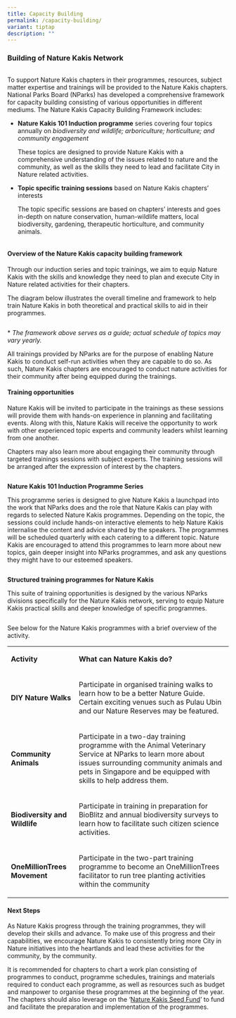 ```yaml
---
title: Capacity Building
permalink: /capacity-building/
variant: tiptap
description: ""
---
```

<h3>Building of Nature Kakis Network</h3><div class="isomer-image-wrapper"><img alt="" src="/images/Groups Networking Engagement/Networking__1__Resized_2.jpg"></div><p>To support Nature Kakis chapters in their programmes, resources, subject matter expertise and trainings will be provided to the Nature Kakis chapters. National Parks Board (NParks) has developed a comprehensive framework for capacity building consisting of various opportunities in different mediums. The Nature Kakis Capacity Building Framework includes:</p><ul data-tight="true" class="tight"><li><p><strong>Nature Kakis 101 Induction programme</strong> series covering four topics annually on <em>biodiversity and wildlife; arboriculture; horticulture; and community engagement</em></p><p>These topics are designed to provide Nature Kakis with a comprehensive understanding of the issues related to nature and the community, as well as the skills they need to lead and facilitate City in Nature related activities.</p></li><li><p><strong>Topic specific training sessions</strong> based on Nature Kakis chapters’ interests</p><p>The topic specific sessions are based on chapters’ interests and goes in-depth on nature conservation, human-wildlife matters, local biodiversity, gardening, therapeutic horticulture, and community animals.</p></li></ul><div class="isomer-image-wrapper"><img alt="" src="/images/Groups Networking Engagement/networkingtalk.jpg"></div><h4>Overview of the Nature Kakis capacity building framework</h4><p>Through our induction series and topic trainings, we aim to equip Nature Kakis with the skills and knowledge they need to plan and execute City in Nature related activities for their chapters.</p><p>The diagram below illustrates the overall timeline and framework to help train Nature Kakis in both theoretical and practical skills to aid in their programmes.</p><div class="isomer-image-wrapper"><img alt="" src="/images/timelinenkind.png"></div><p>* <em>The framework above serves as a guide; actual</em> <em>schedule of topics may vary yearly.</em></p><p>All trainings provided by NParks are for the purpose of enabling Nature Kakis to conduct self-run activities when they are capable to do so. As such, Nature Kakis chapters are encouraged to conduct nature activities for their community after being equipped during the trainings.</p><h4>Training opportunities</h4><p>Nature Kakis will be invited to participate in the trainings as these sessions will provide them with hands-on experience in planning and facilitating events. Along with this, Nature Kakis will receive the opportunity to work with other experienced topic experts and community leaders whilst learning from one another.</p><p>Chapters may also learn more about engaging their community through targeted trainings sessions with subject experts. The training sessions will be arranged after the expression of interest by the chapters.</p><div class="isomer-image-wrapper"><img alt="" src="/images/DIY Nature walks/GuideFacilitation_ChekJawa_20230805__1__Resized.jpg"></div><p><strong>Nature Kakis 101 Induction Programme Series</strong></p><p>This programme series is designed to give Nature Kakis a launchpad into the work that NParks does and the role that Nature Kakis can play with regards to selected Nature Kakis programmes. Depending on the topic, the sessions could include hands-on interactive elements to help Nature Kakis internalise the content and advice shared by the speakers. The programmes will be scheduled quarterly with each catering to a different topic. Nature Kakis are encouraged to attend this programmes to learn more about new topics, gain deeper insight into NParks programmes, and ask any questions they might have to our esteemed speakers.</p><div class="isomer-image-wrapper"><img alt="" src="/images/Groups Networking Engagement/Picture3__2_.png"></div><p><strong>Structured training programmes for Nature Kakis</strong></p><p>This suite of training opportunities is designed by the various NParks divisions specifically for the Nature Kakis network, serving to equip Nature Kakis practical skills and deeper knowledge of specific programmes.</p><div class="isomer-image-wrapper"><img alt="" src="/images/DIY Nature walks/GuideFacilitation_ChekJawa_20230805__11__Resized.jpg"></div><p>See below for the Nature Kakis programmes with a brief overview of the activity.</p><table><tbody><tr><td rowspan="1" colspan="1"><p><strong>Activity</strong></p></td><td rowspan="1" colspan="1"><p><strong>What can Nature Kakis do?</strong></p></td></tr><tr><td rowspan="1" colspan="1"><p><strong>DIY Nature Walks</strong></p></td><td rowspan="1" colspan="1"><p>Participate in organised training walks to learn how to be a better Nature Guide. Certain exciting venues such as Pulau Ubin and our Nature Reserves may be featured.</p></td></tr><tr><td rowspan="1" colspan="1"><p><strong>Community Animals</strong></p></td><td rowspan="1" colspan="1"><p>Participate in a two-day training programme with the Animal Veterinary Service at NParks to learn more about issues surrounding community animals and pets in Singapore and be equipped with skills to help address them.</p></td></tr><tr><td rowspan="1" colspan="1"><p><strong>Biodiversity and Wildlife</strong></p></td><td rowspan="1" colspan="1"><p>Participate in training in preparation for BioBlitz and annual biodiversity surveys to learn how to facilitate such citizen science activities.</p></td></tr><tr><td rowspan="1" colspan="1"><p><strong>OneMillionTrees Movement</strong></p></td><td rowspan="1" colspan="1"><p>Participate in the two-part training programme to become an OneMillionTrees facilitator to run tree planting activities within the community</p></td></tr></tbody></table><h4>Next Steps</h4><p>As Nature Kakis progress through the training programmes, they will develop their skills and advance. To make use of this progress and their capabilities, we encourage Nature Kakis to consistently bring more City in Nature initiatives into the heartlands and lead these activities for the community, by the community.</p><p>It is recommended for chapters to chart a work plan consisting of programmes to conduct, programme schedules, trainings and materials required to conduct each programme, as well as resources such as budget and manpower to organise these programmes at the beginning of the year. The chapters should also leverage on the ‘<a href="/seed-fund/about/" rel="noopener noreferrer nofollow" target="_blank">Nature Kakis Seed Fund</a>’ to fund and facilitate the preparation and implementation of the programmes.</p>